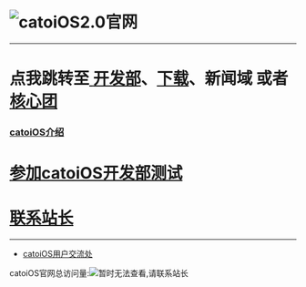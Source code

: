 # ![catoiOS2.0官网](https://pic.imgdb.cn/item/66701716d9c307b7e95e6be5.png)
---
# 点我跳转至[ **开发部**](https://vijos.org/d/catOS_dev/)、[**下载**](https://mcr130102OIer.github.io/catoiOS/download.html)、**新闻域** 或者[ **核心团**](https://vijos.org/d/catOS_star/)
### [ **catoiOS介绍**](/catoiOS/about.html)
# [参加catoiOS开发部测试](/d/catOS_test/)
# [联系站长](https://github.com/mcr130102OIer/mcr130102/issues)
---
* [catoiOS用户交流处](https://group.cnblogs.com/catoiOS/)


catoiOS官网总访问量:![暂时无法查看,请[联系站长](https://github.com/mcr130102OIer/mcr130102/issues)](https://badges.toozhao.com/badges/01HTRH97ND3F246V3HVM8HCJ0X/blue.svg)
